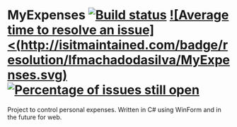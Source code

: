 # MyExpenses [![Build status](https://ci.appveyor.com/api/projects/status/39to34g5joqf52o2?svg=true)](https://ci.appveyor.com/project/lfmachadodasilva/myexpenses) [![Average time to resolve an issue]<(http://isitmaintained.com/badge/resolution/lfmachadodasilva/MyExpenses.svg)](http://isitmaintained.com/project/lfmachadodasilva/MyExpenses "Average time to resolve an issue") [![Percentage of issues still open](http://isitmaintained.com/badge/open/lfmachadodasilva/MyExpenses.svg)](http://isitmaintained.com/project/lfmachadodasilva/MyExpenses "Percentage of issues still open")

Project to control personal expenses. Written in C# using WinForm and in the future for web.

